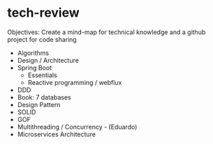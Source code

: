# tech-review

Objectives: Create a mind-map for technical knowledge and a github project for code sharing 


* Algorithms
* Design / Architecture
* Spring Boot
  * Essentials
  * Reactive programming / webflux
* DDD
* Book: 7 databases
* Design Pattern
* SOLID
* GOF
* Multithreading / Concurrency - (Eduardo)
* Microservices Architecture 
